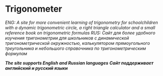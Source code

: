 # Trigonometer
*ENG: A site for more convenient learning of trigonometry for schoolchildren with a dynamic trigonometric circle, a right triangle calculator and a small reference book on trigonometric formulas*
*RUS: Сайт для более удобного изучения тригонометрии для школьников с динамической тригонометрической окружностью, калькулятором прямоугольного треугольника и небольшого справочника по тригонометрическим формулам*

***The site supports English and Russian languages***
***Сайт поддерживает английский и русский языки***

